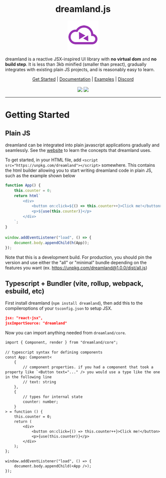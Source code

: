 <h1 align="center">dreamland.js</h1>
<p align="center"><img src="./static/logo.png" alt="logo" height="100"></p>

dreamland is a reactive JSX-inspired UI library with **no virtual dom** and **no build step**. It is less than 3kb minified (smaller than preact), gradually integrates with existing plain JS projects, and is reasonably easy to learn.

<div align="center">
 <a href="https://dreamland.js.org/getting-started">Get Started</a> | <a href="https://dreamland.js.org">Documentation</a> | <a href="https://dreamland.js.org/examples">Examples</a> | <a href="https://discord.gg/GKKF3CmHPA">Discord</a>
</div>
<br/>

<div align="center">
  <img src="https://img.shields.io/github/issues/MercuryWorkshop/dreamlandjs?style=for-the-badge&color=purple" height="25"/>
  <img src="https://img.shields.io/github/stars/MercuryWorkshop/dreamlandjs?style=for-the-badge&color=purple" height="25"/>
</div>

---

# Getting Started

## Plain JS

dreamland can be integrated into plain javascript applications gradually and seamlessly. See the [website](https://dreamland.js.org) to learn the concepts that dreamland uses.

To get started, in your HTML file, add `<script src="https://unpkg.com/dreamland"></script>` somewhere. This contains the html builder allowing you to start writing dreamland code in plain JS, such as the example shown below

```javascript
function App() {
	this.counter = 0;
	return html`
		<div>
			<button on:click=${() => this.counter++}>Click me!</button>
			<p>${use(this.counter)}</p>
		</div>
	`;
}

window.addEventListener("load", () => {
	document.body.appendChild(h(App));
});
```

Note that this is a development build. For production, you should pin the version and use either the "all" or "minimal" bundle depending on the features you want (ex. https://unpkg.com/dreamland@1.0.0/dist/all.js)

## Typescript + Bundler (vite, rollup, webpack, esbuild, etc)

First install dreamland (`npm install dreamland`), then add this to the compileroptions of your `tsconfig.json` to setup JSX.

```json
jsx: "react-jsx",
jsxImportSource: "dreamland"
```

Now you can import anything needed from `dreamland/core`.

```tsx
import { Component, render } from "dreamland/core";

// typescript syntax for defining components
const App: Component<
	{
		// component properties. if you had a component that took a property like `<Button text="..." /> you would use a type like the one in the following line
		// text: string
	},
	{
		// types for internal state
		counter: number;
	}
> = function () {
	this.counter = 0;
	return (
		<div>
			<button on:click={() => this.counter++}>Click me!</button>
			<p>{use(this.counter)}</p>
		</div>
	);
};

window.addEventListener("load", () => {
	document.body.appendChild(<App />);
});
```
